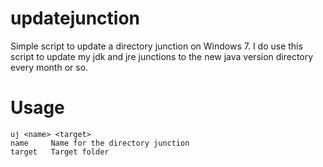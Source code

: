 # updatejunction
Simple script to update a directory junction on Windows 7. I do use this script to update my jdk and jre junctions to the new java version directory every month or so.

# Usage
```Batchfile
uj <name> <target>
name	 Name for the directory junction
target   Target folder
```


